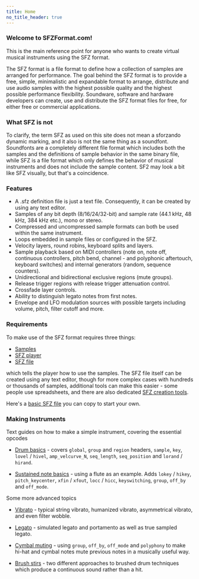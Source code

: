```yaml
---
title: Home
no_title_header: true
---
```

### Welcome to SFZFormat.com!

<div
  markdown="1"
  class="h-100 p-5 mb-3 bg-body-tertiary border rounded-3"
>

This is the main reference point for anyone who wants to create virtual musical
instruments using the SFZ format.

The SFZ format is a file format to define how a collection of samples are
arranged for performance. The goal behind the SFZ format is to provide a free,
simple, minimalistic and expandable format to arrange, distribute and use audio
samples with the highest possible quality and the highest possible performance
flexibility. Soundware, software and hardware developers can create, use and
distribute the SFZ format files for free, for either free or commercial applications.

</div>

### What SFZ is not

To clarify, the term SFZ as used on this site does not mean a sforzando dynamic marking,
and it also is not the same thing as a soundfont. Soundfonts are a completely different
file format which includes both the samples and the definitions of sample behavior in the
same binary file, while SFZ is a file format which only defines the behavior of musical
instruments and does not include the sample content. SF2 may look a bit like SFZ visually,
but that's a coincidence.

### Features

- A .sfz definition file is just a text file. Consequently,
  it can be created by using any text editor.
- Samples of any bit depth (8/16/24/32-bit)
  and sample rate (44.1 kHz, 48 kHz, 384 kHz etc.), mono or stereo.
- Compressed and uncompressed sample formats can both be used within the same instrument.
- Loops embedded in sample files or configured in the SFZ.
- Velocity layers, round robins, keyboard splits and layers.
- Sample playback based on MIDI controllers (note on, note off,
  continuous controllers, pitch bend, channel - and polyphonic aftertouch,
  keyboard switches) and internal generators (random, sequence counters).
- Unidirectional and bidirectional exclusive regions (mute groups).
- Release trigger regions with release trigger attenuation control.
- Crossfade layer controls.
- Ability to distinguish legato notes from first notes.
- Envelope and LFO modulation sources with possible targets including volume,
  pitch, filter cutoff and more.

### Requirements

To make use of the SFZ format requires three things:

- [Samples]
- [SFZ player]
- [SFZ file]

which tells the player how to use the samples. The SFZ file itself can be created
using any text editor, though for more complex cases with hundreds or thousands
of samples, additional tools can make this easier - some people use spreadsheets,
and there are also dedicated [SFZ creation tools].

Here's a [basic SFZ file] you can copy to start your own.

### Making Instruments

Text guides on how to make a simple instrument, covering the essential opcodes

- [Drum basics] - covers `global`, `group` and
  `region` headers, `sample`, `key`, `lovel` / `hivel`, `amp_velcurve_N`,
  `seq_length`, `seq_position` and `lorand` / `hirand`.

- [Sustained note basics] - using a flute
  as an example.
  Adds `lokey` / `hikey`, `pitch_keycenter`, `xfin` / `xfout`, `locc` / `hicc`,
  `keyswitching`, `group`, `off_by` and `off_mode`.

Some more advanced topics

- [Vibrato] - typical string vibrato, humanized vibrato,
  asymmetrical vibrato, and even filter wobble.

- [Legato] - simulated legato and portamento as well as
  true sampled legato.

- [Cymbal muting] - using `group`, `off_by`, `off_mode`
  and `polyphony` to make hi-hat and cymbal notes mute previous notes
  in a musically useful way.

- [Brush stirs] - two different approaches to brushed
	drum techniques which produce a continuous sound rather than a hit.


[list of SFZ headers]:   headers/index.md
[list of SFZ 1 opcodes]: opcodes/index.md?v=1
[starting here]:         opcodes/index.md?v=2
[ARIA / Sforzando]:      opcodes/index.md?v=aria
[Samples]:               opcodes/sample.md
[SFZ player]:            software/players.md
[SFZ creation tools]:    software/tools.md
[basic SFZ file]:        tutorials/basic_sfz_file.md
[SFZ file]:              tutorials/basic_sfz_file.md
[Brush stirs]:           tutorials/brush_stirs.md
[Cymbal muting]:         tutorials/cymbal_muting.md
[Drum basics]:           tutorials/drum_basics.md
[Legato]:                tutorials/legato.md
[Sustained note basics]: tutorials/sustained_note_basics.md
[Vibrato]:               tutorials/vibrato.md
